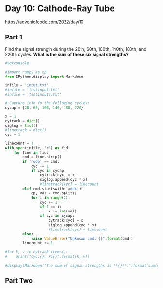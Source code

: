 # Day 10: Cathode-Ray Tube
https://adventofcode.com/2022/day/10

## Part 1

Find the signal strength during the 20th, 60th, 100th, 140th, 180th, and 220th cycles.
**What is the sum of these six signal strengths?**


```python
#%qtconsole
```


```python
#import numpy as np
from IPython.display import Markdown
```


```python
infile = 'input.txt'
#infile = 'testinput.txt'
#infile = 'testinput0.txt'

# Capture info fo the following cycles:
cycap = {20, 60, 100, 140, 180, 220}

x = 1
cytrack = dict()
siglog = list()
#linetrack = dict()
cyc = 1

linecount = 1
with open(infile, 'r') as fid:
    for line in fid:
        cmd = line.strip()
        if 'noop' == cmd:
            cyc += 1
            if cyc in cycap:
                cytrack[cyc] = x
                siglog.append(cyc * x)
                #linetrack[cyc] = linecount
        elif cmd.startswith('addx'):
            op, val = cmd.split()
            for i in range(2):
                cyc += 1
                if 1 == i:
                    x += int(val)
                if cyc in cycap:
                    cytrack[cyc] = x
                    siglog.append(cyc * x)
                    #linetrack[cyc] = linecount
        else:
            raise ValueError("Unknown cmd: {}".format(cmd))
        linecount += 1
            
#for k, v in cytrack.items():
#    print("Cyc:{}; X:{}".format(k, v))
```


```python
#display(Markdown("The sum of signal strengths is **{}**.".format(sum(siglog))))
```

## Part Two




```python

```
